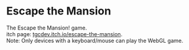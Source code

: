 # Escape the Mansion
The Escape the Mansion! game. <br/>
itch page: <a href="https://tgcdev.itch.io/escape-the-mansion">tgcdev.itch.io/escape-the-mansion</a>.<br/>
Note: Only devices with a keyboard/mouse can play the WebGL game.
